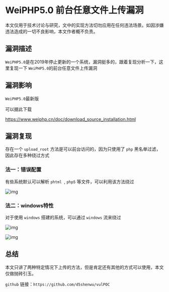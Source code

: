 # WeiPHP5.0 前台任意文件上传漏洞

本文仅用于技术讨论与研究，文中的实现方法切勿应用在任何违法场景。如因涉嫌违法造成的一切不良影响，本文作者概不负责。

## 漏洞描述

`WeiPHP5.0`是在2019年停止更新的一个系统，漏洞挺多的，跟着复现分析一下，这里复现一下 `WeiPHP5.0`的前台任意文件上传漏洞

## 漏洞影响

`WeiPHP5.0`最新版

可以据此下载

https://www.weiphp.cn/doc/download_source_installation.html

## 漏洞复现

存在一个 `upload_root` 方法是可以前台访问的，因为只使用了 `php` 黑名单过滤，因此存在多种绕过方式

### 法一：错误配置

有些系统默认可以解析 `phtml `, `php5` 等文件，可以利用该方法绕过

![img](https://cdn.nlark.com/yuque/0/2022/png/22586461/1644771779522-6b3b4f27-3ff5-498c-9fd4-212bf9417249.png)

### 法二：windows特性

对于使用 `windows` 搭建的系统，可以通过 `windows` 流来绕过

![img](https://cdn.nlark.com/yuque/0/2022/png/22586461/1644845087028-dd6efc77-a077-4429-8f02-72ea0857e683.png)

![img](https://cdn.nlark.com/yuque/0/2022/png/22586461/1650726323618-c0e94302-e218-4d11-b66b-6d6398c847e8.png)

## 总结

本文只讲了两种特定情况下上传的方法，但是肯定还有其他的方式可以使用，本文仅做抛砖引玉。



`github` 链接：`https://github.com/d5shenwu/vulPOC`

